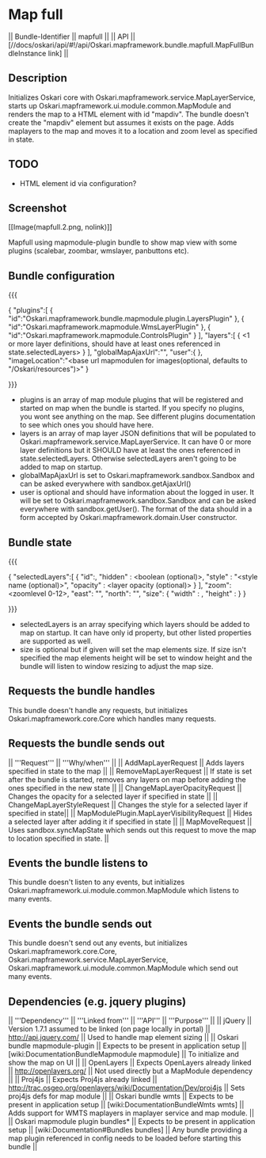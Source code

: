 # Map full

|| Bundle-Identifier || mapfull ||
|| API || [//docs/oskari/api/#!/api/Oskari.mapframework.bundle.mapfull.MapFullBundleInstance link] ||

## Description

Initializes Oskari core with Oskari.mapframework.service.MapLayerService, starts up Oskari.mapframework.ui.module.common.MapModule and renders the map to a HTML element with id "mapdiv".  The bundle doesn't create the "mapdiv" element but assumes it exists on the page. Adds maplayers to the map and moves it to a location and zoom level as specified in state.

## TODO

* HTML element id via configuration?

## Screenshot

[[Image(mapfull.2.png, nolink)]]

Mapfull using mapmodule-plugin bundle to show map view with some plugins (scalebar, zoombar, wmslayer, panbuttons etc).

## Bundle configuration

{{{

{
  "plugins":[
     {
        "id":"Oskari.mapframework.bundle.mapmodule.plugin.LayersPlugin"
     },
     {
        "id":"Oskari.mapframework.mapmodule.WmsLayerPlugin"
     },
     {
        "id":"Oskari.mapframework.mapmodule.ControlsPlugin"
     }
  ],
  "layers":[
     {
        <1 or more layer definitions, should have at least ones referenced in state.selectedLayers>
     }
  ],
  "globalMapAjaxUrl":"<url for ajax operations>",
  "user":{
     <logged in users details for Oskari.mapframework.domain.User >
  },
  "imageLocation":"<base url mapmodulen for images(optional, defaults to  "/Oskari/resources")>"
}

}}}

* plugins is an array of map module plugins that will be registered and started on map when the bundle is started. If you specify no plugins, you wont see anything on the map. See different plugins documentation to see which ones you should have here.
* layers is an array of map layer JSON definitions that will be populated to Oskari.mapframework.service.MapLayerService. It can have 0 or more layer definitions but it SHOULD have at least the ones referenced in state.selectedLayers. Otherwise selectedLayers aren't going to be added to map on startup.
* globalMapAjaxUrl is set to Oskari.mapframework.sandbox.Sandbox and can be asked everywhere with sandbox.getAjaxUrl()
* user is optional and should have information about the logged in user. It will be set to Oskari.mapframework.sandbox.Sandbox and can be asked everywhere with sandbox.getUser(). The format of the data should in a form accepted by Oskari.mapframework.domain.User constructor.

## Bundle state

{{{

{
  "selectedLayers":[
     {
        "id":<id of a preselected layer>,
        "hidden" : <boolean (optional)>,
        "style" : "<style name (optional)>",
        "opacity" : <layer opacity (optional)>
     }
  ],
  "zoom": <zoomlevel 0-12>,
  "east": "<latitude>",
  "north": "<longitude>",
  "size": {
    "width" : <map window width>,
    "height" : <map window height>
  } 
}

}}}

* selectedLayers is an array specifying which layers should be added to map on startup. It can have only id property, but other listed properties are supported as well.
* size is optional but if given will set the map elements size. If size isn't specified the map elements height will be set to window height and the bundle will listen to window resizing to adjust the map size.

## Requests the bundle handles

This bundle doesn't handle any requests, but initializes Oskari.mapframework.core.Core which handles many requests.

## Requests the bundle sends out

|| '''Request''' || '''Why/when''' ||
|| AddMapLayerRequest || Adds layers specified in state to the map ||
|| RemoveMapLayerRequest || If state is set after the bundle is started, removes any layers on map before adding the ones specified in the new state ||
|| ChangeMapLayerOpacityRequest || Changes the opacity for a selected layer if specified in state ||
|| ChangeMapLayerStyleRequest || Changes the style for a selected layer if specified in state||
|| MapModulePlugin.MapLayerVisibilityRequest || Hides a selected layer after adding it if specified in state ||
|| MapMoveRequest || Uses sandbox.syncMapState which sends out this request to move the map to location specified in state. ||

## Events the bundle listens to

This bundle doesn't listen to any events, but initializes Oskari.mapframework.ui.module.common.MapModule which listens to many events.

## Events the bundle sends out

This bundle doesn't send out any events, but initializes Oskari.mapframework.core.Core, Oskari.mapframework.service.MapLayerService, Oskari.mapframework.ui.module.common.MapModule which send out many events.

## Dependencies (e.g. jquery plugins)

|| '''Dependency''' || '''Linked from''' || '''API''' || '''Purpose''' ||
|| jQuery || Version 1.7.1 assumed to be linked (on page locally in portal) || http://api.jquery.com/ || Used to handle map element sizing ||
|| Oskari bundle mapmodule-plugin || Expects to be present in application setup || [wiki:DocumentationBundleMapmodule mapmodule] || To initialize and show the map on UI ||
|| OpenLayers || Expects OpenLayers already linked || http://openlayers.org/ || Not used directly but a MapModule dependency ||
|| Proj4js || Expects Proj4js already linked || http://trac.osgeo.org/openlayers/wiki/Documentation/Dev/proj4js || Sets proj4js defs for map module ||
|| Oskari bundle wmts || Expects to be present in application setup || [wiki:DocumentationBundleWmts wmts] || Adds support for WMTS maplayers in maplayer service and map module. ||
|| Oskari mapmodule plugin bundles* || Expects to be present in application setup || [wiki:Documentation#Bundles bundles] || Any bundle providing a map plugin referenced in config needs to be loaded before starting this bundle ||